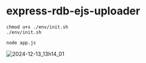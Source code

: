 # express-rdb-ejs-uploader

``` 
chmod u+x ./env/init.sh 
./env/init.sh 
```

```
node app.js
```

![2024-12-13_13h14_01](https://github.com/user-attachments/assets/2dfc31ba-6dfd-4b9a-a024-cb76b445bea2)
